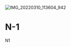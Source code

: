 ![IMG_20220310_113604_942](https://user-images.githubusercontent.com/101068964/157626920-312c775c-6a6c-4a3e-b55a-71da2d43c7b1.jpg)
# N-1
N1

